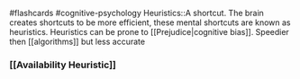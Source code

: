  #flashcards #cognitive-psychology 
Heuristics::A shortcut. The brain creates shortcuts to be more efficient, these mental shortcuts are known as heuristics. Heuristics can be prone to [[Prejudice|cognitive bias]]. Speedier then [[algorithms]] but less accurate
<!--SR:!2023-11-08,3,250-->

### [[Availability Heuristic]]